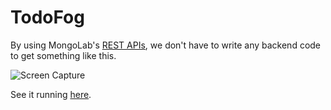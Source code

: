 TodoFog
=======

By using MongoLab's [REST APIs](https://support.mongolab.com/entries/20433053-REST-API-for-MongoDB), we don't have to write any backend code to get something like this.



![Screen Capture](http://i.imgur.com/DCHEbHR.png)


See it running [here](http://sughodke.github.io/TodoFog/index.html).
